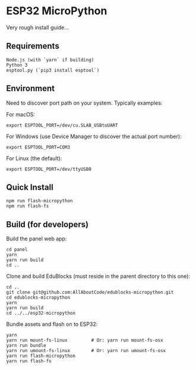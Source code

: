 # ESP32 MicroPython

Very rough install guide...

## Requirements

    Node.js (with `yarn` if building)
    Python 3
    esptool.py (`pip3 install esptool`)

## Environment

Need to discover port path on your system. Typically examples:

For macOS:

    export ESPTOOL_PORT=/dev/cu.SLAB_USBtoUART

For Windows (use Device Manager to discover the actual port number):

    export ESPTOOL_PORT=COM3

For Linux (the default):

    export ESPTOOL_PORT=/dev/ttyUSB0

## Quick Install

    npm run flash-micropython
    npm run flash-fs

## Build (for developers)

Build the panel web app:

    cd panel
    yarn
    yarn run build
    cd ..

Clone and build EduBlocks (must reside in the parent directory to this one):

    cd ..
    git clone git@github.com:AllAboutCode/edublocks-micropython.git
    cd edublocks-micropython
    yarn
    yarn run build
    cd ../../esp32-micropython

Bundle assets and flash on to ESP32:

    yarn
    yarn run mount-fs-linux         # Or: yarn run mount-fs-osx
    yarn run bundle
    yarn run umount-fs-linux        # Or: yarn run umount-fs-osx
    yarn run flash-micropython
    yarn run flash-fs
